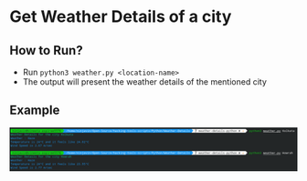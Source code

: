 # Get Weather Details of a city

## How to Run?
+ Run `python3 weather.py <location-name>`
+ The output will present the weather details of the mentioned city

## Example
![image](images/weather.png)